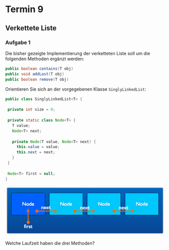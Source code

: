 # Termin 9

## Verkettete Liste

### Aufgabe 1
Die bisher gezeigte Implementierung der verketteten Liste soll um die folgenden Methoden ergänzt werden:
 
```java
public boolean contains(T obj)
public void addLast(T obj)
public boolean remove(T obj)
```

Orientieren Sie sich an der vorgegebenen Klasse `SinglyLinkedList`:
 
 ```java
public class SinglyLinkedList<T> {

  private int size = 0;

  private static class Node<T> {
    T value;
    Node<T> next;

    private Node(T value, Node<T> next) {
      this.value = value;
      this.next = next;
    }
  }
    
  Node<T> first = null;
}
```

![](./linked_list.png)

Welche Laufzeit haben die drei Methoden?
